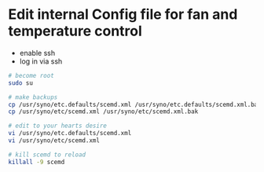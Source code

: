 # Edit internal Config file for fan and temperature control

* enable ssh
* log in via ssh

```sh
# become root
sudo su

# make backups
cp /usr/syno/etc.defaults/scemd.xml /usr/syno/etc.defaults/scemd.xml.bak
cp /usr/syno/etc/scemd.xml /usr/syno/etc/scemd.xml.bak

# edit to your hearts desire
vi /usr/syno/etc.defaults/scemd.xml 
vi /usr/syno/etc/scemd.xml 

# kill scemd to reload
killall -9 scemd
```
